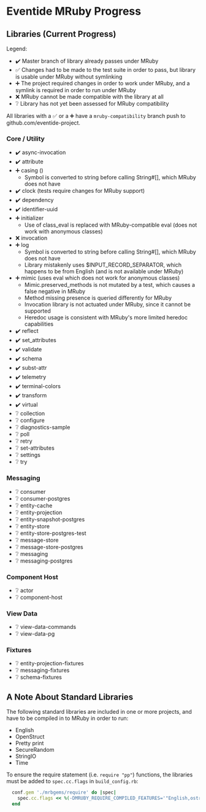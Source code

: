 # Eventide MRuby Progress

## Libraries (Current Progress)

Legend:
- :heavy_check_mark: Master branch of library already passes under MRuby
- :white_check_mark: Changes had to be made to the test suite in order to pass, but library is usable under MRuby without symlinking
- :heavy_plus_sign: The project required changes in order to work under MRuby, and a symlink is required in order to run under MRuby
- :x: MRuby cannot be made compatible with the library at all
- :grey_question: Library has not yet been assessed for MRuby compatibility

All libraries with a :white_check_mark: or a :heavy_plus_sign: have a `mruby-compatibility` branch push to github.com/eventide-project.

### Core / Utility

- :heavy_check_mark: async-invocation
- :heavy_check_mark: attribute
- :heavy_plus_sign: casing ()
  - Symbol is converted to string before calling String#[], which MRuby does not have
- :heavy_check_mark: clock (tests require changes for MRuby support)
- :heavy_check_mark: dependency
- :heavy_check_mark: identifier-uuid
- :heavy_plus_sign: initializer
  - Use of class_eval is replaced with MRuby-compatible eval (does not work with anonymous classes)
- :x: invocation
- :heavy_plus_sign: log
  - Symbol is converted to string before calling String#[], which MRuby does not have
  - Library mistakenly uses $INPUT_RECORD_SEPARATOR, which happens to be from English (and is not available under MRuby)
- :heavy_plus_sign: mimic (uses eval which does not work for anonymous classes)
  - Mimic.preserved_methods is not mutated by a test, which causes a false negative in MRuby
  - Method missing presence is queried differently for MRuby
  - Invocation library is not actuated under MRuby, since it cannot be supported
  - Heredoc usage is consistent with MRuby's more limited heredoc capabilities
- :heavy_check_mark: reflect
- :heavy_check_mark: set_attributes
- :heavy_check_mark: validate
- :heavy_check_mark: schema
- :heavy_check_mark: subst-attr
- :heavy_check_mark: telemetry
- :heavy_check_mark: terminal-colors
- :heavy_check_mark: transform
- :heavy_check_mark: virtual
- :grey_question: collection
- :grey_question: configure
- :grey_question: diagnostics-sample
- :grey_question: poll
- :grey_question: retry
- :grey_question: set-attributes
- :grey_question: settings
- :grey_question: try

### Messaging

- :grey_question: consumer
- :grey_question: consumer-postgres
- :grey_question: entity-cache
- :grey_question: entity-projection
- :grey_question: entity-snapshot-postgres
- :grey_question: entity-store
- :grey_question: entity-store-postgres-test
- :grey_question: message-store
- :grey_question: message-store-postgres
- :grey_question: messaging
- :grey_question: messaging-postgres

### Component Host

- :grey_question: actor
- :grey_question: component-host

### View Data

- :grey_question: view-data-commands
- :grey_question: view-data-pg

### Fixtures

- :grey_question: entity-projection-fixtures
- :grey_question: messaging-fixtures
- :grey_question: schema-fixtures

## A Note About Standard Libraries

The following standard libraries are included in one or more projects, and have to be compiled in to MRuby in order to run:

- English
- OpenStruct
- Pretty print
- SecureRandom
- StringIO
- Time

To ensure the require statement (i.e. `require "pp"`) functions, the libraries must be added to `spec.cc.flags` in `build_config.rb`:

```ruby
  conf.gem './mrbgems/require' do |spec|
    spec.cc.flags << %(-DMRUBY_REQUIRE_COMPILED_FEATURES='"English,ostruct,pp,securerandom,stringio,time"')
  end
```
